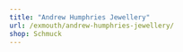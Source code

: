 ```yaml
---
title: "Andrew Humphries Jewellery"
url: /exmouth/andrew-humphries-jewellery/
shop: Schmuck
---
```

